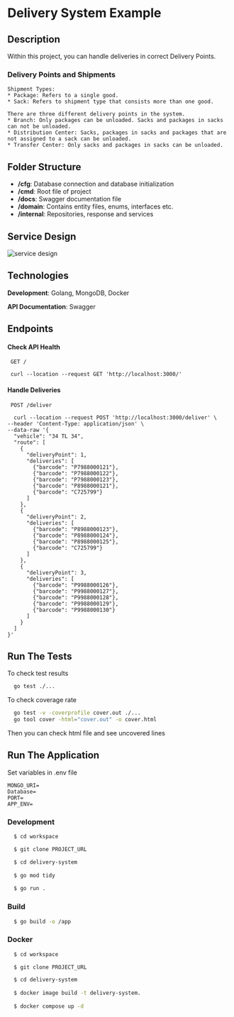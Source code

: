 
# Delivery System Example

## Description
Within this project, you can handle deliveries in correct Delivery Points.

### Delivery Points and Shipments
~~~~
Shipment Types:
* Package: Refers to a single good.
* Sack: Refers to shipment type that consists more than one good.
~~~~

~~~~
There are three different delivery points in the system.
* Branch: Only packages can be unloaded. Sacks and packages in sacks can not be unloaded.
* Distribution Center: Sacks, packages in sacks and packages that are not assigned to a sack can be unloaded.
* Transfer Center: Only sacks and packages in sacks can be unloaded.
~~~~
## Folder Structure

- **/cfg**: Database connection and database initialization
- **/cmd**: Root file of project
- **/docs**: Swagger documentation file
- **/domain**: Contains entity files, enums, interfaces etc.
- **/internal**: Repositories, response and services
## Service Design

![service design](https://i.hizliresim.com/axluc7d.jpg)

## Technologies

**Development**: Golang, MongoDB, Docker

**API Documentation**: Swagger



## Endpoints

#### Check API Health

```curl
 GET /
 
 curl --location --request GET 'http://localhost:3000/'
```



#### Handle Deliveries

```curl
 POST /deliver

  curl --location --request POST 'http://localhost:3000/deliver' \
--header 'Content-Type: application/json' \
--data-raw '{
  "vehicle": "34 TL 34",
  "route": [
    {
      "deliveryPoint": 1,
      "deliveries": [
        {"barcode": "P7988000121"},
        {"barcode": "P7988000122"},
        {"barcode": "P7988000123"},
        {"barcode": "P8988000121"},
        {"barcode": "C725799"}
      ]
    },
    {
      "deliveryPoint": 2,
      "deliveries": [
        {"barcode": "P8988000123"},
        {"barcode": "P8988000124"},
        {"barcode": "P8988000125"},
        {"barcode": "C725799"}
      ]
    },
    {
      "deliveryPoint": 3,
      "deliveries": [
        {"barcode": "P9988000126"},
        {"barcode": "P9988000127"},
        {"barcode": "P9988000128"},
        {"barcode": "P9988000129"},
        {"barcode": "P9988000130"}
      ]
    }
  ]
}'
```

## Run The Tests

To check test results
```bash
  go test ./...
```
To check coverage rate

```bash
  go test -v -coverprofile cover.out ./...
  go tool cover -html="cover.out" -o cover.html
```
Then you can check html file and see uncovered lines

## Run The Application

Set variables in .env file
~~~~
MONGO_URI=
Database=
PORT=
APP_ENV=
~~~~

### Development

```bash
  $ cd workspace

  $ git clone PROJECT_URL

  $ cd delivery-system
  
  $ go mod tidy
  
  $ go run .
```
### Build
```bash
  $ go build -o /app
```

### Docker
```bash
  $ cd workspace

  $ git clone PROJECT_URL

  $ cd delivery-system
  
  $ docker image build -t delivery-system.
  
  $ docker compose up -d
```
